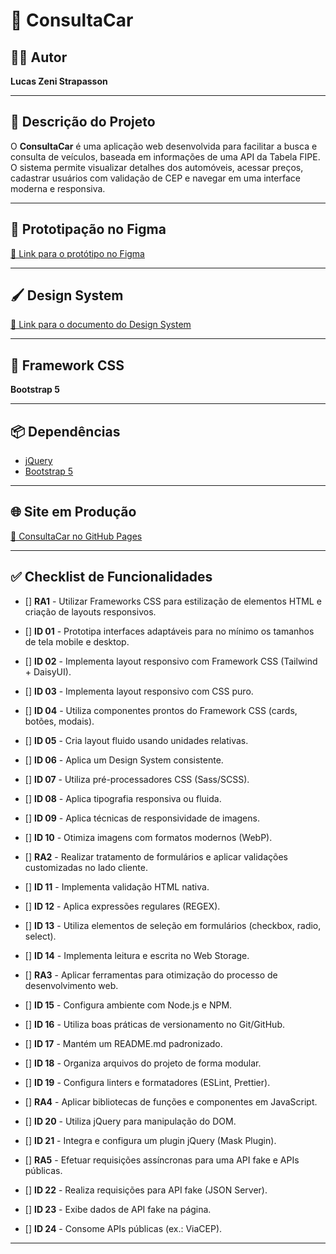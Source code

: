# 🚗 ConsultaCar

## 👨‍💻 Autor
**Lucas Zeni Strapasson**

---

## 📌 Descrição do Projeto
O **ConsultaCar** é uma aplicação web desenvolvida para facilitar a busca e consulta de veículos, baseada em informações de uma API da Tabela FIPE.  
O sistema permite visualizar detalhes dos automóveis, acessar preços, cadastrar usuários com validação de CEP e navegar em uma interface moderna e responsiva.

---

## 🎨 Prototipação no Figma
[🔗 Link para o protótipo no Figma](https://www.figma.com/design/WlsmbCIjGh5ClupMxbRhWG/ConsultaCar?node-id=4-32&t=urjtQK8fb4Xp764d-1)

---

## 🖌️ Design System
[🔗 Link para o documento do Design System]()

---

## 🎯 Framework CSS
**Bootstrap 5**

---

## 📦 Dependências
- [jQuery](https://jquery.com/)  
- [Bootstrap 5](https://getbootstrap.com/)

---

## 🌐 Site em Produção
[🔗 ConsultaCar no GitHub Pages]()

---

## ✅ Checklist de Funcionalidades

- [] **RA1** - Utilizar Frameworks CSS para estilização de elementos HTML e criação de layouts responsivos.  
- [] **ID 01** - Prototipa interfaces adaptáveis para no mínimo os tamanhos de tela mobile e desktop.  
- [] **ID 02** - Implementa layout responsivo com Framework CSS (Tailwind + DaisyUI).  
- [] **ID 03** - Implementa layout responsivo com CSS puro.  
- [] **ID 04** - Utiliza componentes prontos do Framework CSS (cards, botões, modais).  
- [] **ID 05** - Cria layout fluido usando unidades relativas.  
- [] **ID 06** - Aplica um Design System consistente.  
- [] **ID 07** - Utiliza pré-processadores CSS (Sass/SCSS).  
- [] **ID 08** - Aplica tipografia responsiva ou fluida.  
- [] **ID 09** - Aplica técnicas de responsividade de imagens.  
- [] **ID 10** - Otimiza imagens com formatos modernos (WebP).  

- [] **RA2** - Realizar tratamento de formulários e aplicar validações customizadas no lado cliente.  
- [] **ID 11** - Implementa validação HTML nativa.  
- [] **ID 12** - Aplica expressões regulares (REGEX).  
- [] **ID 13** - Utiliza elementos de seleção em formulários (checkbox, radio, select).  
- [] **ID 14** - Implementa leitura e escrita no Web Storage.  

- [] **RA3** - Aplicar ferramentas para otimização do processo de desenvolvimento web.  
- [] **ID 15** - Configura ambiente com Node.js e NPM.  
- [] **ID 16** - Utiliza boas práticas de versionamento no Git/GitHub.  
- [] **ID 17** - Mantém um README.md padronizado.  
- [] **ID 18** - Organiza arquivos do projeto de forma modular.  
- [] **ID 19** - Configura linters e formatadores (ESLint, Prettier).  

- [] **RA4** - Aplicar bibliotecas de funções e componentes em JavaScript.  
- [] **ID 20** - Utiliza jQuery para manipulação do DOM.  
- [] **ID 21** - Integra e configura um plugin jQuery (Mask Plugin).  

- [] **RA5** - Efetuar requisições assíncronas para uma API fake e APIs públicas.  
- [] **ID 22** - Realiza requisições para API fake (JSON Server).  
- [] **ID 23** - Exibe dados de API fake na página.  
- [] **ID 24** - Consome APIs públicas (ex.: ViaCEP).  

---

